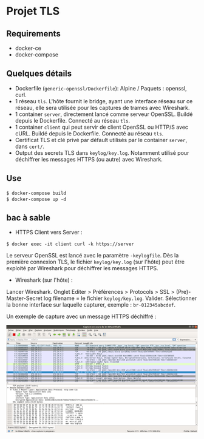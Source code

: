 # Projet TLS

## Requirements

- docker-ce
- docker-compose

## Quelques détails

- Dockerfile (`generic-openssl/Dockerfile`): Alpine / Paquets : openssl, curl.
- 1 réseau `tls`. L'hôte fournit le bridge, ayant une interface réseau sur ce réseau, elle sera utilisée pour les captures de trames avec Wireshark.
- 1 container `server`, directement lancé comme serveur OpenSSL. Buildé depuis le Dockerfile. Connecté au réseau `tls`.
- 1 container `client` qui peut servir de client OpenSSL ou HTTP/S avec cURL. Buildé depuis le Dockerfile. Connecté au réseau `tls`.
- Certificat TLS et clé privé par défault utilisés par le container `server`, dans `cert/`.
- Output des secrets TLS dans `keylog/key.log`. Notamment utilisé pour déchiffrer les messages HTTPS (ou autre) avec Wireshark.

## Use

```
$ docker-compose build
$ docker-compose up -d
```

## bac à sable

- HTTPS Client vers Server :

```
$ docker exec -it client curl -k https://server
```

Le serveur OpenSSL est lancé avec le paramètre `-keylogfile`. Dès la première connexion TLS, le fichier `keylog/key.log` (sur l'hôte) peut être exploité par Wireshark pour déchiffrer les messages HTTPS.

- Wireshark (sur l'hôte) :

Lancer Wireshark. Onglet Editer > Préférences > Protocols > SSL > (Pre)-Master-Secret log filename = le fichier `keylog/key.log`. Valider. Sélectionner la bonne interface sur laquelle capturer, exemple : `br-012345abcdef`.

Un exemple de capture avec un message HTTPS déchiffré :

![HTTPS déchiffré](img/wireshark_https_dechiffre.png)
